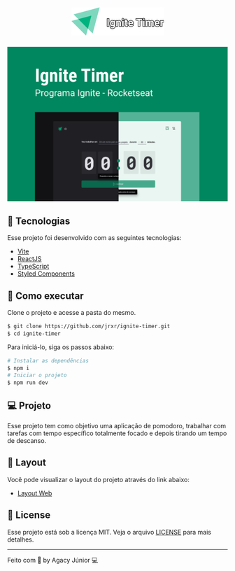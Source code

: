 <h1 align="center">
  <img src=".github/logo.png" alt="Ignite Timer" title="Ignite Timer" />
</h1>

<span align="center">
  <img src=".github/capa.png" alt="Capa Timer" title="Capa Ignite Timer" />
</span>

## 🧪 Tecnologias

Esse projeto foi desenvolvido com as seguintes tecnologias:

- [Vite](https://vitejs.dev)
- [ReactJS](https://reactjs.org)
- [TypeScript](https://www.typescriptlang.org/)
- [Styled Components](https://styled-components.com)

## 🚀 Como executar

Clone o projeto e acesse a pasta do mesmo.

```bash
$ git clone https://github.com/jrxr/ignite-timer.git
$ cd ignite-timer
```

Para iniciá-lo, siga os passos abaixo:
```bash
# Instalar as dependências
$ npm i
# Iniciar o projeto
$ npm run dev
```

## 💻 Projeto

Esse projeto tem como objetivo uma aplicação de pomodoro, trabalhar com tarefas com tempo específico totalmente focado e depois tirando um tempo de descanso. 

## 🔖 Layout

Você pode visualizar o layout do projeto através do link abaixo:

- [Layout Web](https://www.figma.com/file/bVCV7j6AccHS4EuDxZYdya/Ignite-Timer-(Community)?node-id=2%3A12)

## 📝 License

Esse projeto está sob a licença MIT. Veja o arquivo [LICENSE](LICENSE.md) para mais detalhes.

---

Feito com 💜 by Agacy Júnior 💻